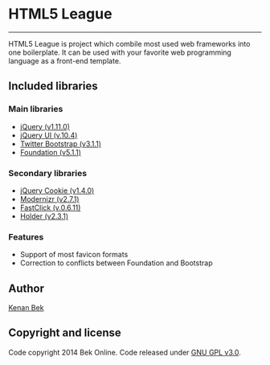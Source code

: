 # HTML5 League
--------------

HTML5 League is project which combile most used web frameworks into one boilerplate. It can be used with your favorite web programming language as a front-end template.

            
## Included libraries

### Main libraries

+ [jQuery (v1.11.0)](http://jquery.com/)
+ [jQuery UI (v.10.4)](https://jqueryui.com/)
+ [Twitter Bootstrap (v3.1.1)](http://getbootstrap.com/)
+ [Foundation (v5.1.1)](http://foundation.zurb.com/)

### Secondary libraries

+ [jQuery Cookie (v1.4.0)](https://github.com/carhartl/jquery-cookie)
+ [Modernizr (v2.7.1)](http://modernizr.com/)
+ [FastClick (v.0.6.11)](http://ftlabs.github.io/fastclick/)
+ [Holder (v2.3.1)](http://imsky.github.io/holder/)

### Features

+ Support of most favicon formats
+ Correction to conflicts between Foundation and Bootstrap


## Author

[Kenan Bek](http://github.com/KenanBek)


## Copyright and license

Code copyright 2014 Bek Online. Code released under [GNU GPL v3.0](LICENSE).
